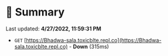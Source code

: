 # 📖 Summary
Last updated: **4/27/2022, 11:59:31 PM**

- `GET` [https://Bhadwa-sala.toxicblte.repl.co](https://Bhadwa-sala.toxicblte.repl.co) - **Down** (315ms)
